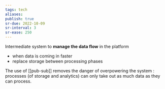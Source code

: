 ```yaml
---
tags: tech
aliases:
publish: true
sr-due: 2022-10-09
sr-interval: 3
sr-ease: 250
---
```


Intermediate system to **manage the data flow** in the platform
- when data is coming in faster
- replace storage between processing phases 

The use of [[pub-sub]] removes the danger of overpowering the system : processes (of storage and analytics) can only take out as much data as they can process.
